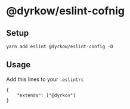 # @dyrkow/eslint-cofnig

## Setup

```
yarn add eslint @dyrkow/eslint-config -D
```

## Usage

Add this lines to your `.eslintrc`
```
{
    "extends": ["@dyrkov"]
}
```
